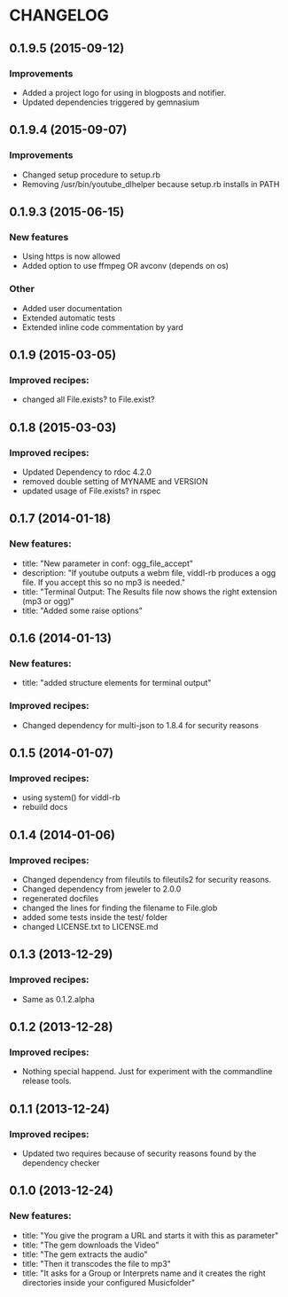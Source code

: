 # CHANGELOG

## 0.1.9.5 (2015-09-12)
### Improvements
* Added a project logo for using in blogposts and notifier.
* Updated dependencies triggered by gemnasium

## 0.1.9.4 (2015-09-07)
### Improvements
* Changed setup procedure to setup.rb
* Removing /usr/bin/youtube_dlhelper because setup.rb installs in PATH

## 0.1.9.3 (2015-06-15)
### New features
* Using https is now allowed
* Added option to use ffmpeg OR avconv (depends on os)
### Other
* Added user documentation
* Extended automatic tests
* Extended inline code commentation by yard

## 0.1.9 (2015-03-05)
### Improved recipes:
* changed all File.exists? to File.exist?

## 0.1.8 (2015-03-03)
### Improved recipes:
* Updated Dependency to rdoc 4.2.0
* removed double setting of MYNAME and VERSION
* updated usage of File.exists? in rspec

## 0.1.7 (2014-01-18)
### New features:
* title: "New parameter in conf: ogg_file_accept"
* description: "If youtube outputs a webm file, viddl-rb produces a ogg file. If you accept this so no mp3 is needed."
* title: "Terminal Output: The Results file now shows the right extension (mp3 or ogg)"
* title: "Added some raise options"

## 0.1.6 (2014-01-13)
### New features:
* title: "added structure elements for terminal output"
### Improved recipes:
* Changed dependency for multi-json to 1.8.4 for security reasons

## 0.1.5 (2014-01-07)
### Improved recipes:
* using system() for viddl-rb
* rebuild docs

## 0.1.4 (2014-01-06)
### Improved recipes:
* Changed dependency from fileutils to fileutils2 for security reasons.
* Changed dependency from jeweler to 2.0.0
* regenerated docfiles
* changed the lines for finding the filename to File.glob
* added some tests inside the test/ folder
* changed LICENSE.txt to LICENSE.md

## 0.1.3 (2013-12-29)
### Improved recipes:
* Same as 0.1.2.alpha

## 0.1.2 (2013-12-28)
### Improved recipes:
* Nothing special happend. Just for experiment with the commandline release 
tools.

## 0.1.1 (2013-12-24)
### Improved recipes:
* Updated two requires because of security reasons found by the dependency 
checker

## 0.1.0 (2013-12-24)
### New features:
* title: "You give the program a URL and starts it with this as parameter"
* title: "The gem downloads the Video"
* title: "The gem extracts the audio"
* title: "Then it transcodes the file to mp3"
* title: "It asks for a Group or Interprets name and it creates the right 
directories inside your configured Musicfolder"